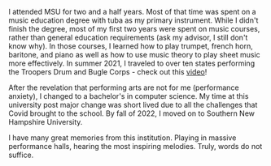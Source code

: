 I attended MSU for two and a half years. Most of that time was spent on a music education degree with tuba as my primary instrument. While I didn't finish the degree, most of my first two years were spent on music courses, rather than general education requirements (ask my advisor, I still don't know why). In those courses, I learned how to play trumpet, french horn, baritone, and piano as well as how to use music theory to play sheet music more effectively. In summer 2021, I traveled to over ten states performing the Troopers Drum and Bugle Corps - check out this <a target="_blank" href="https://www.youtube.com/watch?v=HBmj38G8E9o">video</a>!

After the revelation that performing arts are not for me (performance anxiety), I changed to a bachelor's in computer science. My time at this university post major change was short lived due to all the challenges that Covid brought to the school. By fall of 2022, I moved on to Southern New Hampshire University.

I have many great memories from this institution. Playing in massive performance halls, hearing the most inspiring melodies. Truly, words do not suffice.
